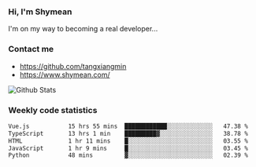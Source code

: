 ### Hi, I'm Shymean

I'm on my way to becoming a real developer...

### Contact me

- <https://github.com/tangxiangmin>
- <https://www.shymean.com/>

![Github Stats](https://github-readme-stats.vercel.app/api?username=tangxiangmin&show_icons=true&theme=dark)


###  Weekly code statistics

<!--START_SECTION:waka-->

```txt
Vue.js           15 hrs 55 mins  ████████████░░░░░░░░░░░░░   47.38 %
TypeScript       13 hrs 1 min    █████████▓░░░░░░░░░░░░░░░   38.78 %
HTML             1 hr 11 mins    █░░░░░░░░░░░░░░░░░░░░░░░░   03.55 %
JavaScript       1 hr 9 mins     █░░░░░░░░░░░░░░░░░░░░░░░░   03.45 %
Python           48 mins         ▓░░░░░░░░░░░░░░░░░░░░░░░░   02.39 %
```

<!--END_SECTION:waka-->